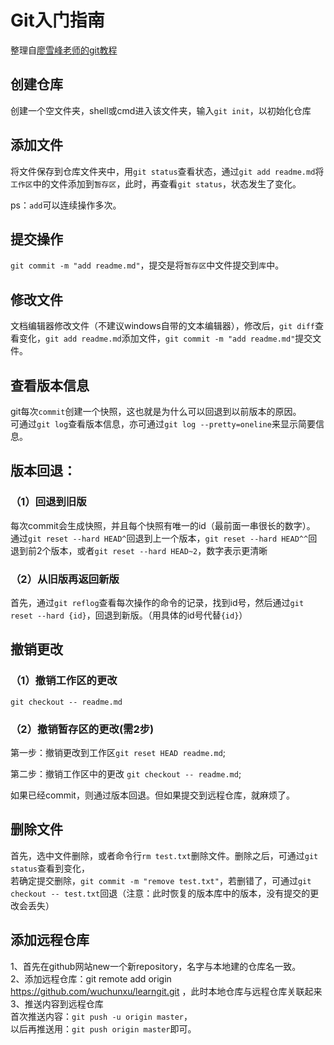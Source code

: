 Git入门指南
===========
整理自[廖雪峰老师的git教程](https://www.liaoxuefeng.com/wiki/0013739516305929606dd18361248578c67b8067c8c017b000)
## 创建仓库
创建一个空文件夹，shell或cmd进入该文件夹，输入`git init`，以初始化仓库

## 添加文件
将文件保存到仓库文件夹中，用`git status`查看状态，通过`git add readme.md`将`工作区`中的文件添加到`暂存区`，此时，再查看`git status`，状态发生了变化。

ps：`add`可以连续操作多次。

## 提交操作
`git commit -m "add readme.md"`，提交是将`暂存区`中文件提交到`库`中。

## 修改文件
文档编辑器修改文件（不建议windows自带的文本编辑器），修改后，`git diff`查看变化，`git add readme.md`添加文件，`git commit -m "add readme.md"`提交文件。

## 查看版本信息
git每次`commit`创建一个快照，这也就是为什么可以回退到以前版本的原因。<br>
可通过`git log`查看版本信息，亦可通过`git log --pretty=oneline`来显示简要信息。

## 版本回退：
### （1）回退到旧版
每次commit会生成快照，并且每个快照有唯一的id（最前面一串很长的数字）。<br>
通过`git reset --hard HEAD^`回退到上一个版本，`git reset --hard HEAD^^`回退到前2个版本，或者`git reset --hard HEAD~2`，数字表示更清晰
### （2）从旧版再返回新版
首先，通过`git reflog`查看每次操作的命令的记录，找到id号，然后通过`git reset --hard {id}`，回退到新版。（用具体的id号代替`{id}`）

## 撤销更改
### （1）撤销工作区的更改
`git checkout -- readme.md`
### （2）撤销暂存区的更改(需2步)
第一步：撤销更改到工作区`git reset HEAD readme.md`;<br>

第二步：撤销工作区中的更改 `git checkout -- readme.md`;<br>

如果已经commit，则通过版本回退。但如果提交到远程仓库，就麻烦了。

## 删除文件
首先，选中文件删除，或者命令行`rm test.txt`删除文件。删除之后，可通过`git status`查看到变化，<br>
若确定提交删除，`git commit -m "remove test.txt"`，若删错了，可通过`git checkout -- test.txt`回退（注意：此时恢复的版本库中的版本，没有提交的更改会丢失）

## 添加远程仓库
1、首先在github网站new一个新repository，名字与本地建的仓库名一致。<br>
2、添加远程仓库：git remote add origin https://github.com/wuchunxu/learngit.git ，此时本地仓库与远程仓库关联起来<br>
3、推送内容到远程仓库<br>
首次推送内容：`git push -u origin master`，<br>
以后再推送用：`git push origin master`即可。

